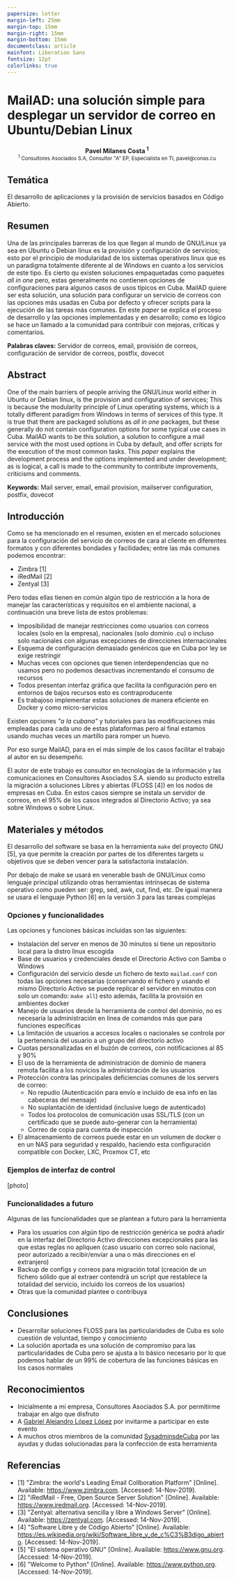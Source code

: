 ```yaml
---
papersize: letter
margin-left: 25mm
margin-top: 15mm
margin-right: 15mm
margin-bottom: 15mm
documentclass: article
mainfont: Liberation Sans
fontsize: 12pt
colorlinks: true
---
```


# MailAD: una solución simple para desplegar un servidor de correo en Ubuntu/Debian Linux

<center style="font-weight: bold">Pavel Milanes Costa <sup>1</sup></center>

<center>
<small>
<sup>1</sup> Consultores Asociados S.A, Consultor "A" EP, Especialista en TI, pavel@conas.cu<br/>
</small>
</center>

## Temática
El desarrollo de aplicaciones y la provisión de servicios basados en Código Abierto.

## Resumen
Una de las principales barreras de los que llegan al mundo de GNU/Linux ya sea en Ubuntu o Debian linux es la provisión y configuración de servicios; esto por el principio de modularidad de los sistemas operativos linux que es un paradigma totalmente diferente al de Windows en cuanto a los servicios de este tipo. Es cierto qu existen soluciones empaquetadas como paquetes _all in one_ pero, estas generalmente no contienen opciones de configuraciones para algunos casos de usos típicos en Cuba. MailAD quiere ser esta solución, una solución para configurar un servicio de correos con las opciones más usadas en Cuba por defecto y ofrecer scripts para la ejecución de las tareas más comunes. En este _paper_ se explica el proceso de desarrollo y las opciones implementadas y en desarrollo; como es lógico se hace un llamado a la comunidad para contribuir con mejoras, críticas y comentarios.  

**Palabras claves:** Servidor de correos, email, provisión de correos, configuración de servidor de correos, postfix, dovecot

## Abstract

One of the main barriers of people arriving the GNU/Linux world either in Ubuntu or Debian linux, is the provision and configuration of services; This is because the modularity principle of Linux operating systems, which is a totally different paradigm from Windows in terms of services of this type. It is true that there are packaged solutions as _all in one_ packages, but these generally do not contain configuration options for some typical use cases in Cuba. MailAD wants to be this solution, a solution to configure a mail service with the most used options in Cuba by default, and offer scripts for the execution of the most common tasks. This _paper_ explains the development process and the options implemented and under development; as is logical, a call is made to the community to contribute improvements, criticisms and comments.

**Keywords:** Mail server, email, email provision, mailserver configuration, postfix, dovecot

## Introducción

Como se ha mencionado en el resumen, existen en el mercado soluciones para la configuración del servicio de correos de cara al cliente en diferentes formatos y con diferentes bondades y facilidades; entre las más comunes podemos encontrar:

- Zimbra [1]
- iRedMail [2]
- Zentyal [3]

Pero todas ellas tienen en común algún tipo de restricción a la hora de manejar las características y requisitos en el ambiente nacional, a continuación una breve lista de estos problemas:

- Imposibilidad de manejar restricciones como usuarios con correos locales (solo en la empresa), nacionales (solo dominio .cu) o incluso solo nacionales con algunas excepciones de direcciones internacionales
- Esquema de configuración demasiado genéricos que en Cuba por ley se exige restringir
- Muchas veces con opciones que tienen interdependencias que no usamos pero no podemos desactivas incrementando el consumo de recursos
- Todos presentan interfaz gráfica que facilita la configuración pero en entornos de bajos recursos esto es contraproducente
- Es trabajoso implementar estas soluciones de manera eficiente en Docker y como micro-servicios

Existen opciones _"a la cubana"_ y tutoriales para las modificaciones más empleadas para cada uno de estas plataformas pero al final estamos usando muchas veces un martillo para romper un huevo.

Por eso surge MailAD, para en el más simple de los casos facilitar el trabajo al autor en su desempeño.

El autor de este trabajo es consultor en tecnologías de la información y las comunicaciones en Consultores Asociados S.A. siendo su producto estrella la migración a soluciones Libres y abiertas (FLOSS [4]) en los nodos de empresas en Cuba. En estos casos siempre se instala un servidor de correos, en el 95% de los casos integrados al Directorio Activo; ya sea sobre Windows o sobre Linux.

## Materiales y métodos

El desarrollo del software se basa en la herramienta `make` del proyecto GNU [5], ya que permite la creación por partes de los diferentes targets u objetivos que se deben vencer para la satisfactoria instalación.

Por debajo de make se usará en venerable bash de GNU/Linux como lenguaje principal utilizando otras herramientas intrínsecas de sistema operativo como pueden ser: grep, sed, awk, cut, find, etc. De igual manera se usara el lenguaje Python [6] en la versión 3 para las tareas complejas

### Opciones y funcionalidades

Las opciones y funciones básicas incluidas son las siguientes:

- Instalación del server en menos de 30 minutos si tiene un repositorio local para la distro linux escogida
- Base de usuarios y credenciales desde el Directorio Activo con Samba o Windows
- Configuración del servicio desde un fichero de texto `mailad.conf` con todas las opciones necesarias (conservando el fichero y usando el mismo Directorio Activo se puede replicar el servidor en minutos con solo un comando: `make all`) esto además, facilita la provisión en ambientes docker
- Manejo de usuarios desde la herramienta de control del dominio, no es necesaria la administración en linea de comandos más que para funciones específicas
- La limitación de usuarios a accesos locales o nacionales se controla por la pertenencia del usuario a un grupo del directorio activo
- Cuotas personalizadas en el buzón de correos, con notificaciones al 85 y 90%
- El uso de la herramienta de administración de dominio de manera remota facilita a los novicios la administración de los usuarios
- Protección contra las principales deficiencias comunes de los servers de correo:
  - No repudio (Autenticación para envío e incluido de esa info en las cabeceras del mensaje)
  - No suplantación de identidad (inclusive luego de autenticado)
  - Todos los protocolos de comunicación usas SSL/TLS (con un certificado que se puede auto-generar con la herramienta)
  - Correo de copia para cuenta de inspección
- El almacenamiento de correos puede estar en un volumen de docker o en un NAS para seguridad y respaldo, haciendo esta configuración compatible con Docker, LXC, Proxmox CT, etc

### Ejemplos de interfaz de control

[photo]

### Funcionalidades a futuro

Algunas de las funcionalidades que se plantean a futuro para la herramienta

- Para los usuarios con algún tipo de restricción genérica se podrá añadir en la interfaz del Directorio Activo direcciones excepcionales para las que estas reglas no apliquen (caso usuario con correo solo nacional, peor autorizado a recibir/enviar a una o más direcciones en el extranjero)
- Backup de configs y correos para migración total (creación de un fichero sólido que al extraer contendrá un script que restablece la totalidad del servicio, incluido los correos de los usuarios)
- Otras que la comunidad plantee o contribuya

## Conclusiones

- Desarrollar soluciones FLOSS para las particularidades de Cuba es solo cuestión de voluntad, tiempo y conocimiento
- La solución aportada es una solución de compromiso para las particularidades de Cuba pero se ajusta a lo básico necesario por lo que podemos hablar de un 99% de cobertura de las funciones básicas en los casos normales

## Reconocimientos

- Inicialmente a mi empresa, Consultores Asociados S.A. por permitirme trabajar en algo que disfruto
- A [Gabriel Alejandro López López](https://about.me/glpzzz) por invitarme a participar en este evento 
- A muchos otros miembros de la comunidad [SysadminsdeCuba](https://www.sysadminsdecuba.com) por las ayudas y dudas solucionadas para la confección de esta herramienta

## Referencias

- [1] "Zimbra: the world's Leading Email Collboration Platform" [Online]. Available: https://www.zimbra.com. [Accessed: 14-Nov-2019].
- [2] "iRedMail - Free, Open Source Server Solution" [Online]. Available: https://www.iredmail.org. [Accessed: 14-Nov-2019].
- [3] "Zentyal: alternativa sencilla y libre a Windows Server" [Online]. Available: https://zentyal.com. [Accessed: 14-Nov-2019].
- [4] "Software Libre y de Código Abierto" [Online]. Available: https://es.wikipedia.org/wiki/Software_libre_y_de_c%C3%B3digo_abierto. [Accessed: 14-Nov-2019].
- [5] "El sistema operativo GNU" [Online]. Available: https://www.gnu.org. [Accessed: 14-Nov-2019].
- [6] "Welcome to Python" [Online]. Available: https://www.python.org. [Accessed: 14-Nov-2019].
